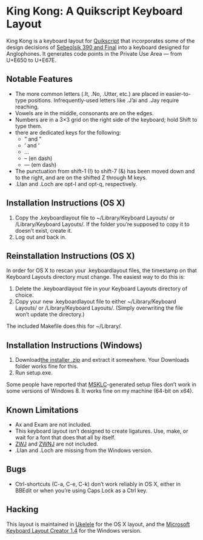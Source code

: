# King Kong: A Quikscript Keyboard Layout

King Kong is a keyboard layout for [Quikscript][qs] that incorporates some of the design decisions of [Sebeolsik 390 and Final][kokbd] into a keyboard designed for Anglophones. It generates code points in the Private Use Area — from U+E650 to U+E67E. 


## Notable Features

- The more common letters (.It, .No, .Utter, etc.) are placed in easier-to-type positions. Infrequently-used letters like .J’ai and .Jay require reaching.
- Vowels are in the middle, consonants are on the edges.
- Numbers are in a 3×3 grid on the right side of the keyboard; hold Shift to type them.
- there are dedicated keys for the following:
  - “ and ”
  - ‘ and  ’
  - …
  - – (en dash)
  - — (em dash)
- The punctuation from shift-1 (!) to shift-7 (&) has been moved down and to the right, and are on the shifted Z through M keys.
- .Llan and .Loch are opt-l and opt-q, respectively.


## Installation Instructions (OS X)

1. Copy the .keyboardlayout file to ~/Library/Keyboard Layouts/ or /Library/Keyboard Layouts/. If the folder you’re supposed to copy it to doesn’t exist, create it.
1. Log out and back in.


## Reinstallation Instructions (OS X)

In order for OS X to rescan your .keyboardlayout files, the timestamp on that Keyboard Layouts directory must change. The easiest way to do this is:

1. Delete the .keyboardlayout file in your Keyboard Layouts directory of choice.
1. Copy your new .keyboardlayout file to either ~/Library/Keyboard Layouts/ or /Library/Keyboard Layouts/. (Simply overwriting the file won’t update the directory.)

The included Makefile does this for ~/Library/.


## Installation Instructions (Windows)

1. Download[the installer .zip][windl] and extract it somewhere. Your Downloads folder works fine for this.
1. Run setup.exe.

Some people have reported that [MSKLC][]-generated setup files don’t work in some versions of Windows 8. It works fine on my machine (64-bit on x64).


## Known Limitations

- Ax and Exam are not included.
- This keyboard layout isn’t designed to create ligatures. Use, make, or wait for a font that does that all by itself.
- [ZWJ][] and [ZWNJ][] are not included.
- .Llan and .Loch are missing from the Windows version.


## Bugs

- Ctrl-shortcuts (C-a, C-e, C-k) don’t work reliably in OS X, either in BBEdit or when you’re using Caps Lock as a Ctrl key.


## Hacking

This layout is maintained in [Ukelele][uke] for the OS X layout, and the [Microsoft Keyboard Layout Creator 1.4][msklc] for the Windows version.



[qs]: http://en.wikipedia.org/wiki/Quikscript
[uke]: http://scripts.sil.org/ukelele
[msklc]: http://msdn.microsoft.com/en-us/goglobal/bb964665.aspx
[kokbd]: http://en.wikipedia.org/wiki/Keyboard_layout#Sebeolsik_390
[windl]: https://github.com/adiabatic/king-kong/raw/master/KingKong.PUA.zip

[zwj]: http://en.wikipedia.org/wiki/Zero-width_joiner "ligature here, please"
[zwnj]: http://en.wikipedia.org/wiki/Zero-width_non-joiner "no ligature here, please"
